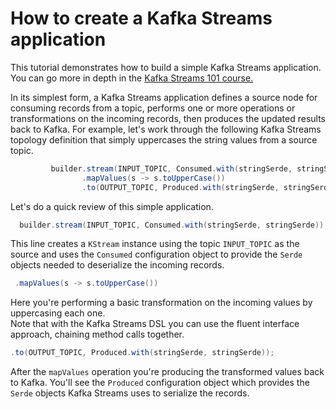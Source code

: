 <!-- title: How to create a Kafka Streams application -->
<!-- description: In this tutorial, learn how to create a Kafka Streams application, with step-by-step instructions and supporting code. -->

# How to create a Kafka Streams application

This tutorial demonstrates how to build a simple Kafka Streams application. You can go more in depth in the [Kafka Streams 101 course.](https://developer.confluent.io/learn-kafka/kafka-streams/get-started/)

In its simplest form, a Kafka Streams application defines a source node for consuming records from a topic, performs one or more operations or transformations on the incoming records, then produces the updated results back to Kafka.  For example, let's work through the following Kafka Streams topology definition that simply uppercases the string values from a source topic.

```java
         builder.stream(INPUT_TOPIC, Consumed.with(stringSerde, stringSerde))
                .mapValues(s -> s.toUpperCase())
                .to(OUTPUT_TOPIC, Produced.with(stringSerde, stringSerde));
```

Let's do a quick review of this simple application.

```java
  builder.stream(INPUT_TOPIC, Consumed.with(stringSerde, stringSerde))
```
 
This line creates a `KStream` instance using the topic `INPUT_TOPIC` as the source and uses the `Consumed` configuration object to provide the `Serde` objects needed to deserialize the incoming records.

```java
 .mapValues(s -> s.toUpperCase())
```

Here you're performing a basic transformation on the incoming values by uppercasing each one.  
Note that with the Kafka Streams DSL you can use the fluent interface approach, chaining method calls together.

```java
.to(OUTPUT_TOPIC, Produced.with(stringSerde, stringSerde));
```
 
After the `mapValues` operation you're producing the transformed values back to Kafka. You'll see the `Produced` configuration object which provides the `Serde` objects Kafka Streams uses to serialize the records.